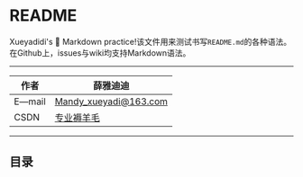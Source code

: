 # README
  Xueyadidi's :tongue: Markdown practice!该文件用来测试书写`README.md`的各种语法。在Github上，issues与wiki均支持Markdown语法。
 

****

|作者|薛雅迪迪|
|---|---
|E—mail|Mandy_xueyadi@163.com
|CSDN|[专业褥羊毛](https://blog.csdn.net/mandy_xueyadi "专业褥羊毛的CSDN博客")

****

## 目录

